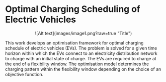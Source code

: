 # Optimal Charging Scheduling of Electric Vehicles

<p align="center">
![Alt text](images/image1.png?raw=true "Title")
</p>

This work develops an optimisation framework for optimal charging schedule of electric vehicles (EVs). The problem is solved for a given time horizon within which the EVs connect to an electricity distribution network to charge with an initial state of charge. The EVs are required to charge at the end of a flexibility window. The optimisation model determines the charging pattern within the flexibility window depending on the choice of an objective function.


